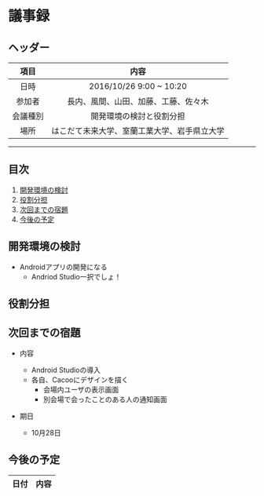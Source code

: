 
# 議事録

## ヘッダー
|項目|内容|
|:--:|:--:|
| 日時 | 2016/10/26  9:00 ~ 10:20|
| 参加者 | 長内、風間、山田、加藤、工藤、佐々木 |
| 会議種別 | 開発環境の検討と役割分担 |
| 場所 | はこだて未来大学、室蘭工業大学、岩手県立大学 |

---
## 目次
1. [開発環境の検討](#anchar1)
2. [役割分担](#anchar2)
3. [次回までの宿題](#anchar3)
4. [今後の予定](#anchar4)

## <div id="anchar1"/>開発環境の検討
- Androidアプリの開発になる
  - Andriod Studio一択でしょ！

## <div id="anchar2"/>役割分担

## <div id="anchar3"/>次回までの宿題
- 内容
   - Android Studioの導入
   - 各自、Cacooにデザインを描く
     - 会場内ユーザの表示画面
     - 別会場で会ったことのある人の通知画面
  
- 期日
	- 10月28日

## <div id="anchar4"/>今後の予定
|日付|内容|
|:--:|:--:|



